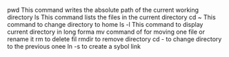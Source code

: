 pwd This command writes the absolute path of the current working directory
ls This command lists the files in the current directory
cd ~ This command to change directory to home
ls -l This command to display current directory in long forma
mv command of for moving one file or rename it
rm to delete fil
rmdir to remove directory
cd -  to change directory to the previous onee
ln -s  to create a sybol link
